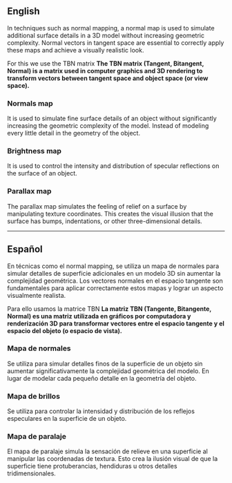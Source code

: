 

## English

In techniques such as normal mapping, a normal map is used to simulate additional surface details in a 3D model without increasing geometric complexity. Normal vectors in tangent space are essential to correctly apply these maps and achieve a visually realistic look.

For this we use the TBN matrix **The TBN matrix (Tangent, Bitangent, Normal) is a matrix used in computer graphics and 3D rendering to transform vectors between tangent space and object space (or view space).**

### Normals map
It is used to simulate fine surface details of an object without significantly increasing the geometric complexity of the model. Instead of modeling every little detail in the geometry of the object.

### Brightness map
It is used to control the intensity and distribution of specular reflections on the surface of an object.

### Parallax map
The parallax map simulates the feeling of relief on a surface by manipulating texture coordinates. This creates the visual illusion that the surface has bumps, indentations, or other three-dimensional details.

---

## Español

En técnicas como el normal mapping, se utiliza un mapa de normales para simular detalles de superficie adicionales en un modelo 3D sin aumentar la complejidad geométrica. Los vectores normales en el espacio tangente son fundamentales para aplicar correctamente estos mapas y lograr un aspecto visualmente realista.

Para ello usamos la matrice TBN **La matriz TBN (Tangente, Bitangente, Normal) es una matriz utilizada en gráficos por computadora y renderización 3D para transformar vectores entre el espacio tangente y el espacio del objeto (o espacio de vista).**

### Mapa de normales
Se utiliza para simular detalles finos de la superficie de un objeto sin aumentar significativamente la complejidad geométrica del modelo. En lugar de modelar cada pequeño detalle en la geometría del objeto.

### Mapa de brillos
Se utiliza para controlar la intensidad y distribución de los reflejos especulares en la superficie de un objeto.

### Mapa de paralaje
El mapa de paralaje simula la sensación de relieve en una superficie al manipular las coordenadas de textura. Esto crea la ilusión visual de que la superficie tiene protuberancias, hendiduras u otros detalles tridimensionales.

